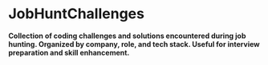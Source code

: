 # JobHuntChallenges

**Collection of coding challenges and solutions encountered during job hunting. Organized by company, role, and tech stack. Useful for interview preparation and skill enhancement.** 
